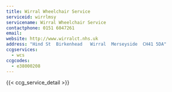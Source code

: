 ```yaml
---
title: Wirral Wheelchair Service
serviceid: wirrlmsy
servicename: Wirral Wheelchair Service
contactphone: 0151 6047261
email:
website: http://www.wirralct.nhs.uk
address: "Hind St  Birkenhead   Wirral  Merseyside  CH41 5DA"
ccgservices:
  - wcs
ccgcodes:
  - e38000208
---
```


{{< ccg_service_detail >}}
